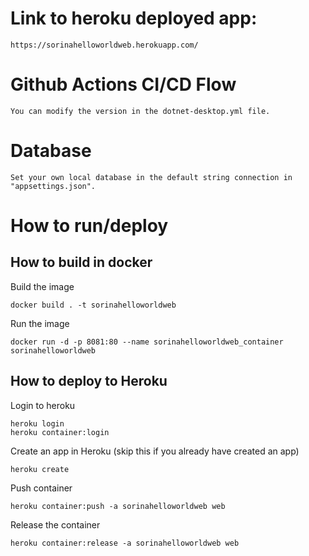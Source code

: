 # Link to heroku deployed app: 
```
https://sorinahelloworldweb.herokuapp.com/
```

# Github Actions CI/CD Flow
```
You can modify the version in the dotnet-desktop.yml file.
```
# Database
```
Set your own local database in the default string connection in "appsettings.json".
```
# How to run/deploy 

## How to build in docker

Build the image
```
docker build . -t sorinahelloworldweb
```

Run the image
```
docker run -d -p 8081:80 --name sorinahelloworldweb_container sorinahelloworldweb 
```

## How to deploy to Heroku
Login to heroku
```
heroku login
heroku container:login
```

Create an app in Heroku (skip this if you already have created an app)
```
heroku create
```

Push container
```
heroku container:push -a sorinahelloworldweb web
```

Release the container
```
heroku container:release -a sorinahelloworldweb web
```